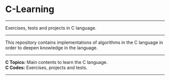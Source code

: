 # C-Learning
***
Exercises, tests and projects in C language.
***
This repository contains implementations of algorithms in the C language in order to deepen knowledge in the language.
***
**C Topics:** Main contents to learn the C language.<br>
**C Codes:** Exercises, projects and tests.
***
